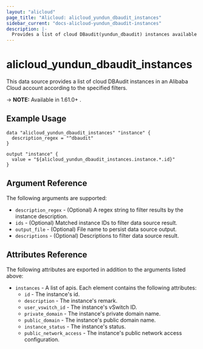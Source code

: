 ```yaml
---
layout: "alicloud"
page_title: "Alicloud: alicloud_yundun_dbaudit_instances"
sidebar_current: "docs-alicloud-yundun_dbaudit-instances"
description: |-
  Provides a list of cloud DBaudit(yundun_dbaudit) instances available to the user.
---
```


# alicloud\_yundun_dbaudit\_instances

This data source provides a list of cloud DBAudit instances in an Alibaba Cloud account according to the specified filters.

-> **NOTE:** Available in 1.61.0+ .

## Example Usage

```
data "alicloud_yundun_dbaudit_instances" "instance" {
  description_regex = "^dbaudit"
}

output "instance" {
  value = "${alicloud_yundun_dbaudit_instances.instance.*.id}"
}
```

## Argument Reference

The following arguments are supported:

* `description_regex` - (Optional) A regex string to filter results by the instance description.
* `ids` - (Optional) Matched instance IDs to filter data source result.
* `output_file` - (Optional) File name to persist data source output.
* `descriptions` - (Optional) Descriptions to filter data source result.


## Attributes Reference

The following attributes are exported in addition to the arguments listed above:
* `instances` - A list of apis. Each element contains the following attributes:
  * `id` - The instance's id.
  * `description` - The instance's remark.
  * `user_vswitch_id` - The instance's vSwitch ID.
  * `private_domain` - The instance's private domain name.
  * `public_domain` - The instance's public domain name.
  * `instance_status` - The instance's status.
  * `public_network_access` - The instance's public network access configuration.
